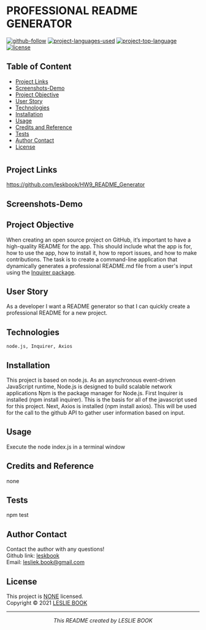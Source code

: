 
  # PROFESSIONAL README GENERATOR
  [![github-follow](https://img.shields.io/github/followers/leskbook?label=Follow&logoColor=purple&style=social)](https://github.com/leskbook)
  [![project-languages-used](https://img.shields.io/github/languages/count/leskbook/HW9_README_Generator?color=important)](https://github.com/leskbook/HW9_README_Generator)
  [![project-top-language](https://img.shields.io/github/languages/top/leskbook/HW9_README_Generator?color=blueviolet)](https://github.com/leskbook/HW9_README_Generator)
  [![license](https://img.shields.io/badge/License-NONE-brightgreen.svg)](https://choosealicense.com/licenses/NONE/)
  ## Table of Content
  * [ Project Links ](#Project-Links)
  * [ Screenshots-Demo ](#Screenshots)
  * [ Project Objective ](#Project-Objective)
  * [ User Story ](#User-Story)
  * [ Technologies ](#Technologies)
  * [ Installation ](#Installation)
  * [ Usage ](#Usage)
  * [ Credits and Reference ](#Credits-and-Reference)
  * [ Tests ](#Tests)
  * [ Author Contact ](#Author-Contact)
  * [ License ](#License)
  #
  ##  Project Links
  https://github.com/leskbook/HW9_README_Generator<br>
  
  ## Screenshots-Demo
  
  
  ## Project Objective
  When creating an open source project on GitHub, it’s important to have a high-quality README for the app. This should include what the app is for, how to use the app, how to install it, how to report issues, and how to make contributions. The task is to create a command-line application that dynamically generates a professional README.md file from a user's input using the [Inquirer package](https://www.npmjs.com/package/inquirer).
  
  ## User Story
  As a developer I want a README generator so that I can quickly create a professional README for a new project.
  ## Technologies 
  ```
  node.js, Inquirer, Axios
  ```
  
  ## Installation
  This project is based on node.js. As an asynchronous event-driven JavaScript runtime, Node.js is designed to build scalable network applications Npm is the package manager for Node.js. First Inquirer is installed (npm install inquirer). This is the basis for all of the javascript used for this project. Next, Axios is installed (npm install axios). This will be used for the call to the github API to gather user information based on input.
  ## Usage 
  Execute the node index.js in a terminal window
  
  ## Credits and Reference
  none
  ## Tests
  npm test
  ## Author Contact
  Contact the author with any questions!<br>
  Github link: [leskbook](https://github.com/leskbook)<br>
  Email: lesliek.book@gmail.com
  ## License
  This project is [NONE](https://choosealicense.com/licenses/NONE/) licensed.<br />
  Copyright © 2021 [LESLIE BOOK](https://github.com/leskbook)
  
  <hr>
  <p align='center'><i>
  This README created by LESLIE BOOK
  </i></p>
  